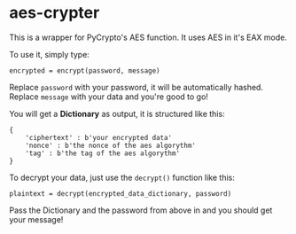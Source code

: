 # aes-crypter

This is a wrapper for PyCrypto's AES function.
It uses AES in it's EAX mode.

To use it, simply type:
```python3
encrypted = encrypt(password, message)
```
Replace `password` with your password, it will be automatically hashed.
Replace `message` with your data and you're good to go!

You will get a **Dictionary** as output, it is structured like this:
```python3
{
	'ciphertext' : b'your encrypted data'
	'nonce' : b'the nonce of the aes algorythm'
	'tag' : b'the tag of the aes algorythm'
}
```

To decrypt your data, just use the `decrypt()` function like this:
```python3
plaintext = decrypt(encrypted_data_dictionary, password)
```

Pass the Dictionary and the password from above in and you should get your message!
